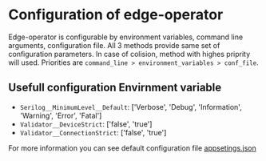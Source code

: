# Configuration of edge-operator
Edge-operator is configurable by environment variables, command line arguments, configuration file. All 3 methods provide same set of configuration parameters. In case of colision, method with highes priprity will used. Priorities are `command_line > environment_variables > conf_file`.

## Usefull configuration Envirnment variable
- `Serilog__MinimumLevel__Default`: ['Verbose', 'Debug', 'Information', 'Warning', 'Error', 'Fatal']
- `Validator__DeviceStrict`: ['false', 'true']
- `Validator__ConnectionStrict`: ['false', 'true']

For more information you can see default configuration file [appsetings.json](https://github.com/dvojak-cz/Bachelor-Thesis/blob/master/code/EdgeOperator/EdgeOperator/appsettings.json)